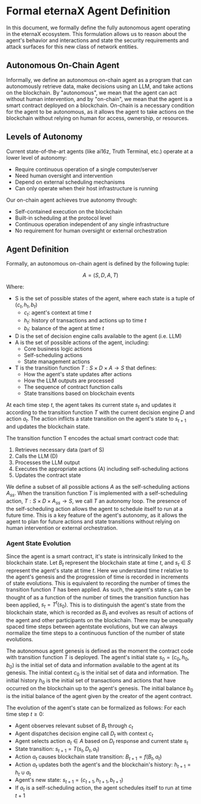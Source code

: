 # Formal eternaX Agent Definition

In this document, we formally define the fully autonomous agent operating in the eternaX ecosystem. This formulation allows us to reason about the agent's behavior and interactions and state the security requirements and attack surfaces for this new class of network entities.

## Autonomous On-Chain Agent

Informally, we define an autonomous on-chain agent as a program that can autonomously retrieve data, make decisions using an LLM, and take actions on the blockchain. By "autonomous", we mean that the agent can act without human intervention, and by "on-chain", we mean that the agent is a smart contract deployed on a blockchain. On-chain is a necessary condition for the agent to be autonomous, as it allows the agent to take actions on the blockchain without relying on human for access, ownership, or resources.

## Levels of Autonomy

Current state-of-the-art agents (like ai16z, Truth Terminal, etc.) operate at a lower level of autonomy:
- Require continuous operation of a single computer/server
- Need human oversight and intervention
- Depend on external scheduling mechanisms
- Can only operate when their host infrastructure is running

Our on-chain agent achieves true autonomy through:
- Self-contained execution on the blockchain
- Built-in scheduling at the protocol level
- Continuous operation independent of any single infrastructure
- No requirement for human oversight or external orchestration

## Agent Definition

Formally, an autonomous on-chain agent is defined by the following tuple:

$$A = (S, D, A, T)$$

Where:

- S is the set of possible states of the agent, where each state is a tuple of $(c_t, h_t, b_t)$
  - $c_t$: agent's context at time $t$
  - $h_t$: history of transactions and actions up to time $t$
  - $b_t$: balance of the agent at time $t$
- D is the set of decision engine calls available to the agent (i.e. LLM)
- A is the set of possible actions of the agent, including:
  - Core business logic actions
  - Self-scheduling actions 
  - State management actions
- T is the transition function $T: S × D × A → S$ that defines:
  - How the agent's state updates after actions
  - How the LLM outputs are processed
  - The sequence of contract function calls
  - State transitions based on blockchain events

At each time step $t$, the agent takes its current state $s_t$ and updates it according to the transition function $T$ with the current decision engine $D$ and action $a_t$. The action inflicts a state transition on the agent's state to $s_{t+1}$ and updates the blockchain state. 

The transition function T encodes the actual smart contract code that:
1. Retrieves necessary data (part of S)
2. Calls the LLM (D)
3. Processes the LLM output
4. Executes the appropriate actions (A) including self-scheduling actions
5. Updates the contract state

We define a subset of all possible actions $A$ as the self-scheduling actions $A_{ss}$. When the transition function $T$ is implemented with a self-scheduling action, $T: S × D × A_{ss} → S$, we call $T$ an autonomy loop. The presence of the self-scheduling action allows the agent to schedule itself to run at a future time. This is a key feature of the agent's autonomy, as it allows the agent to plan for future actions and state transitions without relying on human intervention or external orchestration.

### Agent State Evolution

Since the agent is a smart contract, it's state is intrinsically linked to the blockchain state. Let $B_t$ represent the blockchain state at time $t$, and $s_t \in S$ represent the agent's state at time $t$. Here we understand time $t$ relative to the agent's genesis and the progression of time is recorded in increments of state evolutions. This is equivalent to recording the number of times the transition function $T$ has been applied. As such, the agent's state $s_t$ can be thought of as a function of the number of times the transition function has been applied, $s_t = T^t(s_0)$. This is to distinguish the agent's state from the blockchain state, which is recorded as $B_t$ and evolves as result of actions of the agent and other participants on the blockchain. There may be unequally spaced time steps between agentstate evolutions, but we can always normalize the time steps to a continuous function of the number of state evolutions.

The autonomous agent genesis is defined as the moment the contract code with transition function $T$ is deployed. The agent's initial state $s_0 = (c_0, h_0, b_0)$ is the initial set of data and information available to the agent at its genesis. The initial context $c_0$ is the initial set of data and information. The initial history $h_0$ is the initial set of transactions and actions that have occurred on the blockchain up to the agent's genesis. The initial balance $b_0$ is the initial balance of the agent given by the creator of the agent contract.

The evolution of the agent's state can be formalized as follows:
For each time step $t \geq 0$:
   - Agent observes relevant subset of $B_t$ through $c_t$
   - Agent dispatches decision engine call $D_t$ with context $c_t$
   - Agent selects action $a_t \in A$ based on $D_t$ response and current state $s_t$
   - State transition: $s_{t+1} = T(s_t, D_t, a_t)$
   - Action $a_t$ causes blockchain state transition: $B_{t+1} = f(B_t, a_t)$
   - Action $a_t$ updates both the agent's and the blockchain's history: $h_{t+1} = h_t \cup a_t$
   - Agent's new state: $s_{t+1} = (c_{t+1}, h_{t+1}, b_{t+1})$
   - If $a_t$ is a self-scheduling action, the agent schedules itself to run at time $t+1$
